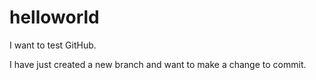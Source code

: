 # helloworld
I want to test GitHub.

I have just created a new branch and want to make a change to commit.
